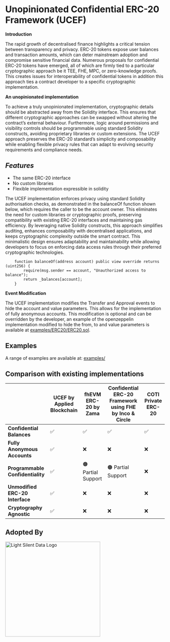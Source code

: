 # **Unopinionated Confidential ERC-20 Framework (UCEF)**

**Introduction**

The rapid growth of decentralised finance highlights a critical tension between transparency and privacy. ERC-20 tokens expose user balances and transaction amounts, which can deter mainstream adoption and compromise sensitive financial data. Numerous proposals for confidential ERC-20 tokens have emerged, all of which are firmly tied to a particular cryptographic approach be it TEE, FHE, MPC, or zero-knowledge proofs. This creates issues for interoperability of confidential tokens in addition this approach ties a contract developer to a specific cryptographic implementation.

**An unopinionated implementation**

To achieve a truly unopinionated implementation, cryptographic details should be abstracted away from the Solidity interface. This ensures that different cryptographic approaches can be swapped without altering the contract’s external behaviour. Furthermore, logic around permissions and visibility controls should be programmable using standard Solidity constructs, avoiding proprietary libraries or custom extensions. The UCEF approach preserves the ERC-20 standard’s simplicity and composability while enabling flexible privacy rules that can adapt to evolving security requirements and compliance needs.

## ***Features***

- The same ERC-20 interface
- No custom libraries
- Flexible implementation expressible in solidity

The UCEF implementation enforces privacy using standard Solidity authorisation checks, as demonstrated in the balanceOf function shown below, which requires the caller to be the account owner. This eliminates the need for custom libraries or cryptographic proofs, preserving compatibility with existing ERC-20 interfaces and maintaining gas efficiency. By leveraging native Solidity constructs, this approach simplifies auditing, enhances composability with decentralised applications, and keeps cryptographic complexity outside the smart contract. This minimalistic design ensures adaptability and maintainability while allowing developers to focus on enforcing data access rules through their preferred cryptographic technologies.

```solidity
    function balanceOf(address account) public view override returns (uint256) {
        require(msg.sender == account, "Unauthorized access to balance");
        return _balances[account];
    }
```

**Event Modification**

The UCEF implementation modifies the Transfer and Approval events to hide the account and value parameters. This allows for the implementation of fully anonymous accounts. This modification is optional and can be overridden by the developer, an example of the openzeppelin implementation modified to hide the from, to and value parameters is available at [examples/ERC20/ERC20.sol](examples/ERC20/ERC20.sol).


## **Examples**
A range of examples are available at: [examples/](examples/)

## **Comparison with existing implementations**

|                                | **UCEF by Applied Blockchain** | **fhEVM ERC-20 by Zama** | **Confidential ERC-20 Framework using FHE by Inco & Circle** | **COTI Private ERC-20** |
|--------------------------------|--------------------------------|--------------------------|------------------------------------------------------------|-------------------------|
| **Confidential Balances**      | ✅                              | ✅                        | ✅                                                          | ✅                       |
| **Fully Anonymous Accounts**   | ✅                              | ❌                        | ❌                                                          | ❌                       |
| **Programmable Confidentiality** | ✅                              | 🟠 Partial Support        | 🟠 Partial Support                                          | ❌                       |
| **Unmodified ERC-20 Interface** | ✅                              | ❌                        | ❌                                                          | ❌                       |
| **Cryptography Agnostic**      | ✅                              | ❌                        | ❌                                                          | ❌                       |

## **Adopted By**
<a href="https://silentdata.com/"><img src="https://github.com/user-attachments/assets/36ea4772-23c8-4c7a-ad2e-e3d6ee40ef9a" alt="Light Silent Data Logo" width="300"/></a>

